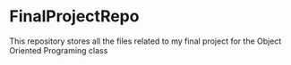 # FinalProjectRepo
This repository stores all the files related to my final project for the Object Oriented Programing class
